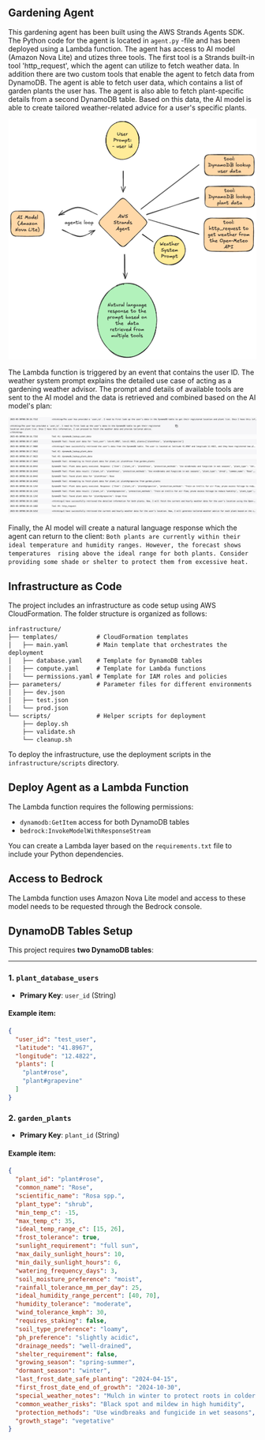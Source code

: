 ## Gardening Agent

This gardening agent has been built using the AWS Strands Agents SDK. The Python code for the agent is located in ```agent.py``` -file and has been deployed using a 
Lambda function. The agent has access to AI model (Amazon Nova Lite) and utizes three tools. The first tool is a Strands built-in tool 'http_request', which the agent
can utilize to fetch weather data. In addition there are two custom tools that enable the agent to fetch data from DynamoDB. The agent is able to fetch
user data, which contains a list of garden plants the user has. The agent is also able to fetch plant-specific details from a second DynamoDB table. Based on this data, the
AI model is able to create tailored weather-related advice for a user's specific plants.

![diagram](./images/gardening-agent.png)

The Lambda function is triggered by an event that contains the user ID. The weather system prompt explains the detailed use case of acting as a gardening weather advisor.
The prompt and details of available tools are sent to the AI model and the data is retrieved and combined based on the AI model's plan:

![cloudwatch_logs](./images/cloudwatch_logs.jpg)

Finally, the AI model will create a natural language response which the agent can return to the client:
``
Both plants are currently within their ideal temperature and humidity ranges. However, the forecast shows temperatures 
rising above the ideal range for both plants. Consider providing some shade or shelter to protect them from excessive heat.
``

## Infrastructure as Code

The project includes an infrastructure as code setup using AWS CloudFormation. The folder structure is organized as follows:

```
infrastructure/
├── templates/           # CloudFormation templates
│   ├── main.yaml        # Main template that orchestrates the deployment
│   ├── database.yaml    # Template for DynamoDB tables
│   ├── compute.yaml     # Template for Lambda functions
│   └── permissions.yaml # Template for IAM roles and policies
├── parameters/          # Parameter files for different environments
│   ├── dev.json
│   ├── test.json
│   └── prod.json
└── scripts/             # Helper scripts for deployment
    ├── deploy.sh
    ├── validate.sh
    └── cleanup.sh
```

To deploy the infrastructure, use the deployment scripts in the `infrastructure/scripts` directory.

## Deploy Agent as a Lambda Function

The Lambda function requires the following permissions:

- `dynamodb:GetItem` access for both DynamoDB tables
- `bedrock:InvokeModelWithResponseStream`

You can create a Lambda layer based on the `requirements.txt` file to include your Python dependencies.


## Access to Bedrock

The Lambda function uses Amazon Nova Lite model and access to these model needs to be requested through the Bedrock console. 


## DynamoDB Tables Setup

This project requires **two DynamoDB tables**:

---

### 1. `plant_database_users`

- **Primary Key**: `user_id` (String)

#### Example item:

```json
{
  "user_id": "test_user",
  "latitude": "41.8967",
  "longitude": "12.4822",
  "plants": [
    "plant#rose",
    "plant#grapevine"
  ]
}
```

### 2. `garden_plants`

- **Primary Key**: `plant_id` (String)

#### Example item:

```json
{
  "plant_id": "plant#rose",
  "common_name": "Rose",
  "scientific_name": "Rosa spp.",
  "plant_type": "shrub",
  "min_temp_c": -15,
  "max_temp_c": 35,
  "ideal_temp_range_c": [15, 26],
  "frost_tolerance": true,
  "sunlight_requirement": "full sun",
  "max_daily_sunlight_hours": 10,
  "min_daily_sunlight_hours": 6,
  "watering_frequency_days": 3,
  "soil_moisture_preference": "moist",
  "rainfall_tolerance_mm_per_day": 25,
  "ideal_humidity_range_percent": [40, 70],
  "humidity_tolerance": "moderate",
  "wind_tolerance_kmph": 30,
  "requires_staking": false,
  "soil_type_preference": "loamy",
  "ph_preference": "slightly acidic",
  "drainage_needs": "well-drained",
  "shelter_requirement": false,
  "growing_season": "spring-summer",
  "dormant_season": "winter",
  "last_frost_date_safe_planting": "2024-04-15",
  "first_frost_date_end_of_growth": "2024-10-30",
  "special_weather_notes": "Mulch in winter to protect roots in colder climates",
  "common_weather_risks": "Black spot and mildew in high humidity",
  "protection_methods": "Use windbreaks and fungicide in wet seasons",
  "growth_stage": "vegetative"
}
